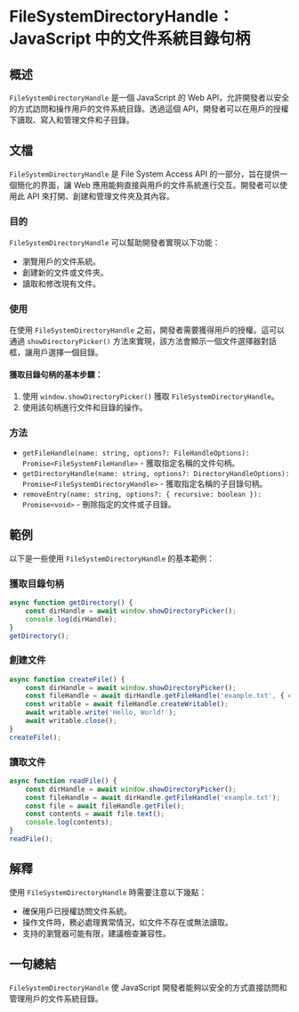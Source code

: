 <!--
Meta Description: # FileSystemDirectoryHandle：JavaScript 中的文件系統目錄句柄 ## 概述 `FileSystemDirectoryHandle` 是一個 JavaScript 的 Web API，允許開發者以安全的方式訪問和操作用戶的文件系統目錄。透過這個 API，開發者可以在...
Meta Keywords: filesystemdirectoryhandle, await, const, javascript, dirhandle
-->

# FileSystemDirectoryHandle：JavaScript 中的文件系統目錄句柄

## 概述
`FileSystemDirectoryHandle` 是一個 JavaScript 的 Web API，允許開發者以安全的方式訪問和操作用戶的文件系統目錄。透過這個 API，開發者可以在用戶的授權下讀取、寫入和管理文件和子目錄。

## 文檔
`FileSystemDirectoryHandle` 是 File System Access API 的一部分，旨在提供一個簡化的界面，讓 Web 應用能夠直接與用戶的文件系統進行交互。開發者可以使用此 API 來打開、創建和管理文件夾及其內容。

### 目的
`FileSystemDirectoryHandle` 可以幫助開發者實現以下功能：
- 瀏覽用戶的文件系統。
- 創建新的文件或文件夾。
- 讀取和修改現有文件。

### 使用
在使用 `FileSystemDirectoryHandle` 之前，開發者需要獲得用戶的授權。這可以通過 `showDirectoryPicker()` 方法來實現，該方法會顯示一個文件選擇器對話框，讓用戶選擇一個目錄。

#### 獲取目錄句柄的基本步驟：
1. 使用 `window.showDirectoryPicker()` 獲取 `FileSystemDirectoryHandle`。
2. 使用該句柄進行文件和目錄的操作。

### 方法
- `getFileHandle(name: string, options?: FileHandleOptions): Promise<FileSystemFileHandle>` - 獲取指定名稱的文件句柄。
- `getDirectoryHandle(name: string, options?: DirectoryHandleOptions): Promise<FileSystemDirectoryHandle>` - 獲取指定名稱的子目錄句柄。
- `removeEntry(name: string, options?: { recursive: boolean }): Promise<void>` - 刪除指定的文件或子目錄。

## 範例
以下是一些使用 `FileSystemDirectoryHandle` 的基本範例：

### 獲取目錄句柄
```javascript
async function getDirectory() {
    const dirHandle = await window.showDirectoryPicker();
    console.log(dirHandle);
}
getDirectory();
```

### 創建文件
```javascript
async function createFile() {
    const dirHandle = await window.showDirectoryPicker();
    const fileHandle = await dirHandle.getFileHandle('example.txt', { create: true });
    const writable = await fileHandle.createWritable();
    await writable.write('Hello, World!');
    await writable.close();
}
createFile();
```

### 讀取文件
```javascript
async function readFile() {
    const dirHandle = await window.showDirectoryPicker();
    const fileHandle = await dirHandle.getFileHandle('example.txt');
    const file = await fileHandle.getFile();
    const contents = await file.text();
    console.log(contents);
}
readFile();
```

## 解釋
使用 `FileSystemDirectoryHandle` 時需要注意以下幾點：
- 確保用戶已授權訪問文件系統。
- 操作文件時，務必處理異常情況，如文件不存在或無法讀取。
- 支持的瀏覽器可能有限，建議檢查兼容性。

## 一句總結
`FileSystemDirectoryHandle` 使 JavaScript 開發者能夠以安全的方式直接訪問和管理用戶的文件系統目錄。